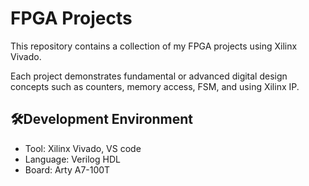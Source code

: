 # FPGA Projects 

This repository contains a collection of my FPGA projects using Xilinx Vivado. 

Each project demonstrates fundamental or advanced digital design concepts such as counters, memory access, FSM, and using Xilinx IP.

## 🛠Development Environment
- Tool: Xilinx Vivado, VS code
- Language: Verilog HDL
- Board: Arty A7-100T
